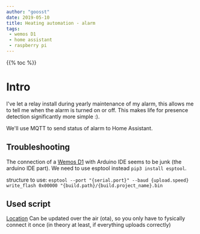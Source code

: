 ```yaml
---
author: "goosst"
date: 2019-05-10
title: Heating automation - alarm
tags:
 - wemos D1
 - home assistant
 - raspberry pi
---
```


{{% toc %}}

# Intro

I've let a relay install during yearly maintenance of my alarm, this allows me to tell me when the alarm is turned on or off. This makes life for presence detection significantly more simple :).

We'll use MQTT to send status of alarm to Home Assistant.

## Troubleshooting

The connection of a [Wemos D1](https://www.banggood.com/Geekcreit-D1-R2-V2_1_0-WiFi-Uno-Module-Based-ESP8266-Module-For-Arduino-Nodemcu-Compatible-p-1085610.html?p=ET150713234951201708&custlinkid=664901) with Arduino IDE seems to be junk (the arduino IDE part). We need to use esptool instead
`pip3 install esptool`.

structure to use:
`esptool --port "{serial.port}" --baud {upload.speed} write_flash 0x00000 "{build.path}/{build.project_name}.bin`

## Used script

[Location](https://github.com/goosst/HomeAutomation/blob/master/wemos/sketch/sketch.ino)
Can be updated over the air (ota), so you only have to fysically connect it once (in theory at least, if everything uploads correctly)
